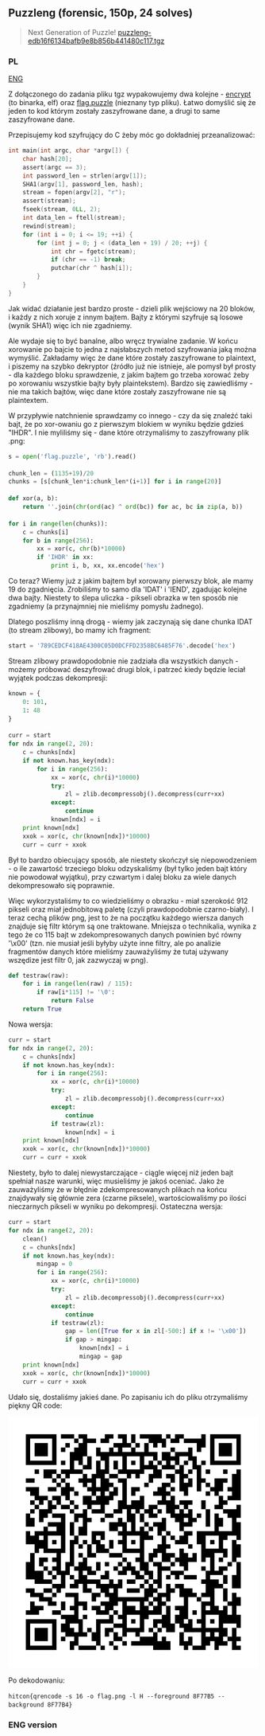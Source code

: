 ﻿## Puzzleng (forensic, 150p, 24 solves)

> Next Generation of Puzzle!
> [puzzleng-edb16f6134bafb9e8b856b441480c117.tgz](puzzleng.tgz)

### PL
[ENG](#eng-version)

Z dołączonego do zadania pliku tgz wypakowujemy dwa kolejne - [encrypt](encrypt) (to binarka, elf) oraz [flag.puzzle](flag.puzzle) (nieznany typ pliku).
Łatwo domyślić się że jeden to kod którym zostały zaszyfrowane dane, a drugi to same zaszyfrowane dane.

Przepisujemy kod szyfrujący do C żeby móc go dokładniej przeanalizować:

```c
int main(int argc, char *argv[]) {
    char hash[20];
    assert(argc == 3);
    int password_len = strlen(argv[1]);
    SHA1(argv[1], password_len, hash);
    stream = fopen(argv[2], "r");
    assert(stream);
    fseek(stream, 0LL, 2);
    int data_len = ftell(stream);
    rewind(stream);
    for (int i = 0; i <= 19; ++i) {
        for (int j = 0; j < (data_len + 19) / 20; ++j) {
            int chr = fgetc(stream);
            if (chr == -1) break;
            putchar(chr ^ hash[i]);
        }
    }
}
```

Jak widać działanie jest bardzo proste - dzieli plik wejściowy na 20 bloków, i każdy z nich xoruje z innym bajtem.
Bajty z którymi szyfruje są losowe (wynik SHA1) więc ich nie zgadniemy.

Ale wydaje się to być banalne, albo wręcz trywialne zadanie. W końcu xorowanie po bajcie to jedna z najsłabszych
metod szyfrowania jaką można wymyślić. Zakładamy więc że dane które zostały zaszyfrowane to plaintext, i piszemy
na szybko dekryptor (źródło już nie istnieje, ale pomysł był prosty - dla każdego bloku sprawdzenie, z jakim bajtem
go trzeba xorować żeby po xorowaniu wszystkie bajty były plaintekstem). Bardzo się zawiedliśmy - nie ma takich 
bajtów, więc dane które zostały zaszyfrowane nie są plaintextem.

W przypływie natchnienie sprawdzamy co innego - czy da się znaleźć taki bajt, że po xor-owaniu go z pierwszym blokiem
w wyniku będzie gdzieś "IHDR". I nie myliliśmy się - dane które otrzymaliśmy to zaszyfrowany plik .png:

```python
s = open('flag.puzzle', 'rb').read()

chunk_len = (1135+19)/20
chunks = [s[chunk_len*i:chunk_len*(i+1)] for i in range(20)]

def xor(a, b):
    return ''.join(chr(ord(ac) ^ ord(bc)) for ac, bc in zip(a, b))

for i in range(len(chunks)):
    c = chunks[i]
    for b in range(256):
        xx = xor(c, chr(b)*10000)
        if 'IHDR' in xx:
            print i, b, xx, xx.encode('hex')
```

Co teraz? Wiemy już z jakim bajtem był xorowany pierwszy blok, ale mamy 19 do zgadnięcia. Zrobiliśmy to samo dla 'IDAT' i 'IEND',
zgadując kolejne dwa bajty. Niestety to ślepa uliczka - pikseli obrazka w ten sposób nie zgadniemy (a przynajmniej nie mieliśmy pomysłu żadnego).

Dlatego poszliśmy inną drogą - wiemy jak zaczynają się dane chunka IDAT (to stream zlibowy), bo mamy ich fragment:  

```python
start = '789CEDCF418AE4300C05D0DCFFD2358BC6485F76'.decode('hex')
```

Stream zlibowy prawdopodobnie nie zadziała dla wszystkich danych - możemy próbować deszyfrować drugi blok, i patrzeć kiedy będzie leciał wyjątek podczas dekompresji:

```python
known = {
    0: 101,
    1: 48
}

curr = start
for ndx in range(2, 20):
    c = chunks[ndx]
    if not known.has_key(ndx):
        for i in range(256):
            xx = xor(c, chr(i)*10000)
            try:
                zl = zlib.decompressobj().decompress(curr+xx)
            except:
                continue
            known[ndx] = i
    print known[ndx]
    xxok = xor(c, chr(known[ndx])*10000)
    curr = curr + xxok
```

Był to bardzo obiecujący sposób, ale niestety skończył się niepowodzeniem - o ile zawartość trzeciego bloku 
odzyskaliśmy (był tylko jeden bajt który nie powodował wyjątku), przy czwartym i dalej bloku za wiele danych dekompresowało się poprawnie.

Więc wykorzystaliśmy to co wiedzieliśmy o obrazku - miał szerokość 912 pikseli oraz miał jednobitową paletę (czyli prawdopodobnie czarno-biały).
I teraz cechą plików png, jest to że na początku każdego wiersza danych znajduje się filtr którym są one traktowane. Mniejsza o technikalia,
wynika z tego że co 115 bajt w zdekompresowanych danych powinien być równy '\x00' (tzn. nie musiał jeśli byłyby użyte inne filtry, ale po analizie 
fragmentów danych które mieliśmy zauważyliśmy że tutaj używany wszędize jest filtr 0, jak zazwyczaj w png).


```python
def testraw(raw):
    for i in range(len(raw) / 115):
        if raw[i*115] != '\0':
            return False
    return True
```

Nowa wersja:

```python
curr = start
for ndx in range(2, 20):
    c = chunks[ndx]
    if not known.has_key(ndx):
        for i in range(256):
            xx = xor(c, chr(i)*10000)
            try:
                zl = zlib.decompressobj().decompress(curr+xx)
            except:
                continue
            if testraw(zl):
                known[ndx] = i
    print known[ndx]
    xxok = xor(c, chr(known[ndx])*10000)
    curr = curr + xxok
```

Niestety, było to dalej niewystarczające - ciągle więcej niż jeden bajt spełniał nasze warunki, więc musieliśmy je jakoś oceniać.
Jako że zauważyliśmy że w błędnie zdekompresowanych plikach na końcu znajdywały się głównie zera (czarne piksele), wartościowaliśmy po ilości
nieczarnych pikseli w wyniku po dekompresji. Ostateczna wersja:

```python
curr = start
for ndx in range(2, 20):
    clean()
    c = chunks[ndx]
    if not known.has_key(ndx):
        mingap = 0
        for i in range(256):
            xx = xor(c, chr(i)*10000)
            try:
                zl = zlib.decompressobj().decompress(curr+xx)
            except:
                continue
            if testraw(zl):
                gap = len([True for x in zl[-500:] if x != '\x00'])
                if gap > mingap:
                    known[ndx] = i
                    mingap = gap
    print known[ndx]
    xxok = xor(c, chr(known[ndx])*10000)
    curr = curr + xxok
```

Udało się, dostaliśmy jakieś dane. Po zapisaniu ich do pliku otrzymaliśmy piękny QR code:

![result](result.png)

Po dekodowaniu:

`hitcon{qrencode -s 16 -o flag.png -l H --foreground 8F77B5 --background 8F77B4}`

### ENG version

